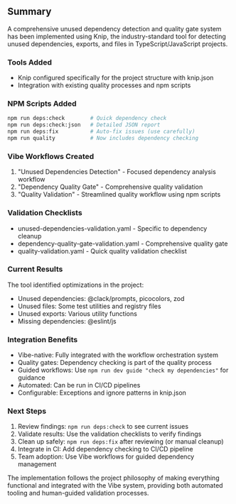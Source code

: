 ## Summary

A comprehensive unused dependency detection and quality gate system has been implemented using Knip, the industry-standard tool for detecting unused dependencies, exports, and files in TypeScript/JavaScript projects.

### Tools Added

- Knip configured specifically for the project structure with knip.json
- Integration with existing quality processes and npm scripts

### NPM Scripts Added

```bash
npm run deps:check        # Quick dependency check
npm run deps:check:json   # Detailed JSON report
npm run deps:fix          # Auto-fix issues (use carefully)
npm run quality           # Now includes dependency checking
```

### Vibe Workflows Created

1. "Unused Dependencies Detection" - Focused dependency analysis workflow
2. "Dependency Quality Gate" - Comprehensive quality validation
3. "Quality Validation" - Streamlined quality workflow using npm scripts

### Validation Checklists

- unused-dependencies-validation.yaml - Specific to dependency cleanup
- dependency-quality-gate-validation.yaml - Comprehensive quality gate
- quality-validation.yaml - Quick quality validation checklist

### Current Results

The tool identified optimizations in the project:

- Unused dependencies: @clack/prompts, picocolors, zod
- Unused files: Some test utilities and registry files
- Unused exports: Various utility functions
- Missing dependencies: @eslint/js

### Integration Benefits

- Vibe-native: Fully integrated with the workflow orchestration system
- Quality gates: Dependency checking is part of the quality process
- Guided workflows: Use `npm run dev guide "check my dependencies"` for guidance
- Automated: Can be run in CI/CD pipelines
- Configurable: Exceptions and ignore patterns in knip.json

### Next Steps

1. Review findings: `npm run deps:check` to see current issues
2. Validate results: Use the validation checklists to verify findings
3. Clean up safely: `npm run deps:fix` after reviewing (or manual cleanup)
4. Integrate in CI: Add dependency checking to CI/CD pipeline
5. Team adoption: Use Vibe workflows for guided dependency management

The implementation follows the project philosophy of making everything functional and integrated with the Vibe system, providing both automated tooling and human-guided validation processes.
